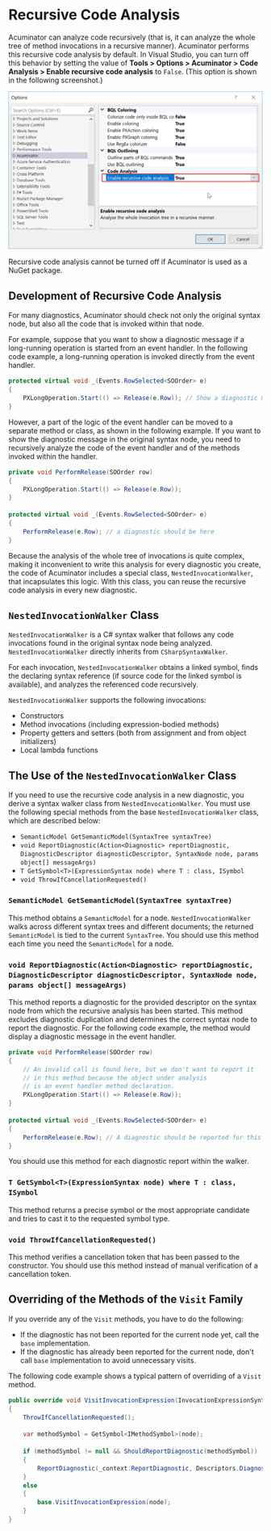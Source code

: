 # Recursive Code Analysis
Acuminator can analyze code recursively (that is, it can analyze the whole tree of method invocations in a recursive manner).
Acuminator performs this recursive code analysis by default. In Visual Studio, you can turn off this behavior by setting the value of **Tools > Options > Acuminator > Code Analysis > Enable recursive code analysis** to `False`. (This option is shown in the following screenshot.) 

![Options Page](Options.png)

Recursive code analysis cannot be turned off if Acuminator is used as a NuGet package.

## Development of Recursive Code Analysis
For many diagnostics, Acuminator should check not only the original syntax node, but also all the code that is invoked within that node.

For example, suppose that you want to show a diagnostic message if a long-running operation is started from an event handler. In the following code example, a long-running operation is invoked directly from the event handler.

```C#
protected virtual void _(Events.RowSelected<SOOrder> e)
{
    PXLongOperation.Start(() => Release(e.Row)); // Show a diagnostic message here.
}
```

However, a part of the logic of the event handler can be moved to a separate method or class, as shown in the following example. If you want to show the diagnostic message in the original syntax node, you need to recursively analyze the code of the event handler and of the methods invoked within the handler.

```C#
private void PerformRelease(SOOrder row)
{
    PXLongOperation.Start(() => Release(e.Row));
}

protected virtual void _(Events.RowSelected<SOOrder> e)
{
    PerformRelease(e.Row); // a diagnostic should be here
}
```

Because the analysis of the whole tree of invocations is quite complex, making it inconvenient to write this analysis for every diagnostic you create, the code of Acuminator includes a special class, `NestedInvocationWalker`, that incapsulates this logic. With this class, you can reuse the recursive code analysis in every new diagnostic.

## `NestedInvocationWalker` Class
`NestedInvocationWalker` is a C# syntax walker that follows any code invocations found in the original syntax node being analyzed. `NestedInvocationWalker` directly inherits from `CSharpSyntaxWalker`.

For each invocation, `NestedInvocationWalker` obtains a linked symbol, finds the declaring syntax reference (if source code for the linked symbol is available), and analyzes the referenced code recursively.

`NestedInvocationWalker` supports the following invocations:

 - Constructors
 - Method invocations (including expression-bodied methods)
 - Property getters and setters (both from assignment and from object initializers)
 - Local lambda functions

## The Use of the `NestedInvocationWalker` Class
If you need to use the recursive code analysis in a new diagnostic, you derive a syntax walker class from `NestedInvocationWalker`. You must use the following special methods from the base `NestedInvocationWalker` class, which are described below:

 - `SemanticModel GetSemanticModel(SyntaxTree syntaxTree)`
 - `void ReportDiagnostic(Action<Diagnostic> reportDiagnostic, DiagnosticDescriptor diagnosticDescriptor, SyntaxNode node, params object[] messageArgs)`
 - `T GetSymbol<T>(ExpressionSyntax node) where T : class, ISymbol`
 - `void ThrowIfCancellationRequested()`

### `SemanticModel GetSemanticModel(SyntaxTree syntaxTree)`
This method obtains a `SemanticModel` for a node. `NestedInvocationWalker` walks across different syntax trees and different documents; the returned `SemanticModel` is tied to the current `SyntaxTree`. 
You should use this method each time you need the `SemanticModel` for a node.

### `void ReportDiagnostic(Action<Diagnostic> reportDiagnostic, DiagnosticDescriptor diagnosticDescriptor, SyntaxNode node, params object[] messageArgs)`
This method reports a diagnostic for the provided descriptor on the syntax node from which the recursive analysis has been started. This method excludes diagnostic duplication and determines the correct syntax node to report the diagnostic. For the following code example, the method would display a diagnostic message in the event handler.

```C#
private void PerformRelease(SOOrder row)
{
    // An invalid call is found here, but we don't want to report it
    // in this method because the object under analysis
    // is an event handler method declaration.
    PXLongOperation.Start(() => Release(e.Row));
}

protected virtual void _(Events.RowSelected<SOOrder> e)
{
    PerformRelease(e.Row); // A diagnostic should be reported for this node.
}
```

You should use this method for each diagnostic report within the walker.

### `T GetSymbol<T>(ExpressionSyntax node) where T : class, ISymbol`
This method returns a precise symbol or the most appropriate candidate and tries to cast it to the requested symbol type.

### `void ThrowIfCancellationRequested()`
This method verifies a cancellation token that has been passed to the constructor. You should use this method instead of manual verification of a cancellation token.

## Overriding of the Methods of the `Visit` Family
If you override any of the `Visit` methods, you have to do the following:

 - If the diagnostic has not been reported for the current node yet, call the `base` implementation. 
 - If the diagnostic has already been reported for the current node, don't call `base` implementation to avoid unnecessary visits.

The following code example shows a typical pattern of overriding of a `Visit` method.

```C#
public override void VisitInvocationExpression(InvocationExpressionSyntax node)
{
	ThrowIfCancellationRequested();

	var methodSymbol = GetSymbol<IMethodSymbol>(node);

	if (methodSymbol != null && ShouldReportDiagnostic(methodSymbol))
	{
		ReportDiagnostic(_context.ReportDiagnostic, Descriptors.DiagnosticDescriptor, node);
	}
	else
	{
		base.VisitInvocationExpression(node);
	}
}
```
